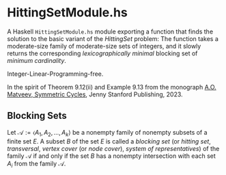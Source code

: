 # HittingSetModule.hs #

A Haskell `HittingSetModule.hs` module exporting a function that finds the solution to the basic variant of the *HittingSet* problem: The function takes a moderate-size family of moderate-size sets of integers, and it slowly returns the corresponding *lexicographically minimal* blocking set of *minimum cardinality*. 

Integer-Linear-Programming-free.

In the spirit of Theorem 9.12(ii) and Example 9.13 from the monograph [A.O. Matveev, Symmetric Cycles](https://www.jennystanford.com/), Jenny Stanford Publishing, 2023.

## Blocking Sets ##

Let $\mathcal{A} := \langle A_1, A_2, ..., A_k\rangle$ be a nonempty family of nonempty subsets of a finite set $E$.
A subset $B$ of the set $E$ is called a *blocking set* (or *hitting set*, *transversal*, *vertex cover* (or *node cover*), 
*system of representatives*) of the family $\mathcal{A}$ if and only if the set $B$ has a nonempty
intersection with each set $A_i$ from the family $\mathcal{A}$.
